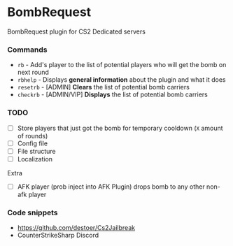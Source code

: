 # BombRequest
 BombRequest plugin for CS2 Dedicated servers

### Commands
- `rb` - Add's player to the list of potential players who will get the bomb on next round
- `rbhelp` - Displays **general information** about the plugin and what it does
- `resetrb` - [ADMIN] **Clears** the list of potential bomb carriers
- `checkrb` - [ADMIN/VIP] **Displays** the list of potential bomb carriers

### TODO
- [ ] Store players that just got the bomb for temporary cooldown (`X` amount of rounds)
- [ ] Config file
- [ ] File structure
- [ ] Localization

Extra
- [ ] AFK player (prob inject into AFK Plugin) drops bomb to any other non-afk player

### Code snippets
- https://github.com/destoer/Cs2Jailbreak
- CounterStrikeSharp Discord